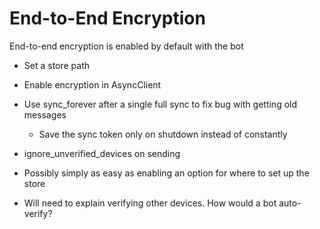 # End-to-End Encryption

End-to-end encryption is enabled by default with the bot

* Set a store path
* Enable encryption in AsyncClient
* Use sync_forever after a single full sync to fix bug with getting old messages
	* Save the sync token only on shutdown instead of constantly
* ignore_unverified_devices on sending

* Possibly simply as easy as enabling an option for where to set up the store
* Will need to explain verifying other devices. How would a bot auto-verify?
